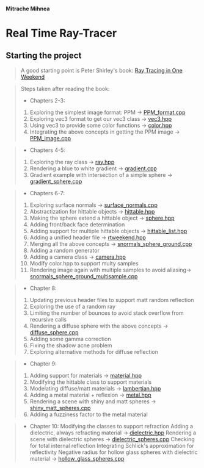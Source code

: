 #### Mitrache Mihnea

# Real Time Ray-Tracer

## Starting the project
> A good starting point is Peter Shirley's book: [Ray Tracing in One Weekend](https://raytracing.github.io/books/RayTracingInOneWeekend.html)

> Steps taken after reading the book:
> * Chapters 2-3:
> 1. Exploring the simplest image format: PPM -> [PPM_format.cpp](Chapters2-3/PPM_format.cpp)
> 2. Exploring vec3 format to get our vec3 class -> [vec3.hpp](Chapters2-3/vec3.hpp)
> 3. Using vec3 to provide some color functions -> [color.hpp](Chapters2-3/color.hpp)
> 4. Integrating the above concepts in getting the PPM image -> [PPM_image.cpp](Chapters2-3/PPM_image.cpp)

> * Chapters 4-5:
> 1. Exploring the ray class -> [ray.hpp](Chapters4-5/ray.hpp)
> 2. Rendering a blue to white gradient -> [gradient.cpp](Chapters4-5/gradient.cpp)
> 3. Gradient example with intersection of a simple sphere -> [gradient_sphere.cpp](Chapters4-5/gradient_sphere.cpp)

> * Chapters 6-7:
> 1. Exploring surface normals -> [surface_normals.cpp](Chapters6-7/surface_normals.cpp)
> 2. Abstractization for hittable objects -> [hittable.hpp](Chapters6-7/hittable.hpp)
> 3. Making the sphere extend a hittable object -> [sphere.hpp](Chapters6-7/sphere.hpp)
> 4. Adding front/back face determination
> 5. Adding support for multiple hittable objects -> [hittable_list.hpp](Chapters6-7/hittable_list.hpp)
> 6. Adding a unified header file -> [rtweekend.hpp](Chapters6-7/rtweekend.hpp)
> 7. Merging all the above concepts -> [snormals_sphere_ground.cpp](Chapters6-7/snormals_sphere_ground.cpp)
> 8. Adding a random generator
> 9. Adding a camera class -> [camera.hpp](Chapters6-7/camera.hpp)
> 10. Modify color.hpp to support multy samples
> 11. Rendering image again with multiple samples to avoid aliasing-> [snormals_sphere_ground_multisample.cpp](Chapters6-7/snormals_sphere_ground_multisample.cpp)

> * Chapter 8:
> 1. Updating previous header files to support matt random reflection
> 2. Exploring the use of a random ray
> 3. Limiting the number of bounces to avoid stack overflow from recursive calls
> 4. Rendering a diffuse sphere with the above concepts -> [diffuse_sphere.cpp](Chapter8/diffuse_sphere.cpp)
> 5. Adding some gamma correction
> 6. Fixing the shadow acne problem
> 7. Exploring alternative methods for diffuse reflection

> * Chapter 9:
> 1. Adding support for materials -> [material.hpp](Chapter9/material.hpp)
> 2. Modifying the hittable class to support materials
> 3. Modelating diffuse/matt materials -> [lambertian.hpp](Chapter9/lambertian.hpp)
> 4. Adding a metal material + reflexion -> [metal.hpp](Chapter9/metal.hpp)
> 5. Rendering a scene with shiny and matt spheres -> [shiny_matt_spheres.cpp](Chapter9/shiny_matt_spheres.cpp)
> 6. Adding a fuzziness factor to the metal material

> * Chapter 10:
> Modifying the classes to support refraction
> Adding a dielectric, always refracting material -> [dielectric.hpp](Chapter10/dielectric.hpp)
> Rendering a scene with dielectric spheres -> [dielectric_spheres.cpp](Chapter10/dielectric_spheres.cpp)
> Checking for total internal reflection
> Integrating Schlick's approximation for reflectivity
> Negative radius for hollow glass spheres with dielectric material -> [hollow_glass_spheres.cpp](Chapter10/hollow_glass_spheres.cpp)